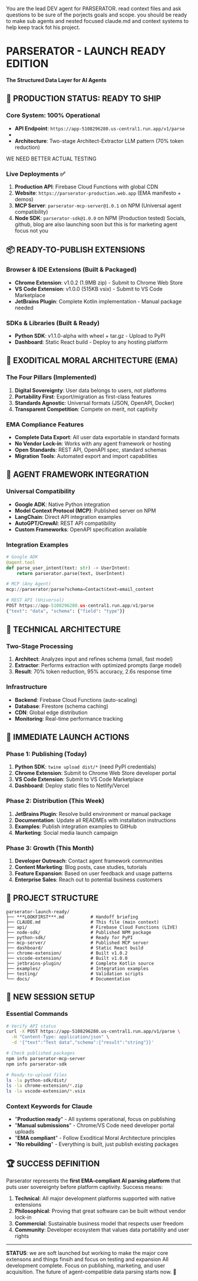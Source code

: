 You are the lead DEV agent for PARSERATOR. read context files and ask questions to be sure of the porjects goals and scope. you should be ready to make sub agents and nested focused claude.md and context systems to help keep track fot his project.


# PARSERATOR - LAUNCH READY EDITION
**The Structured Data Layer for AI Agents**

## 🚀 PRODUCTION STATUS: READY TO SHIP

### Core System: 100% Operational
- **API Endpoint**: `https://app-5108296280.us-central1.run.app/v1/parse`
- 
- **Architecture**: Two-stage Architect-Extractor LLM pattern (70% token reduction)

WE NEED BETTER ACTUAL TESTING


### Live Deployments ✅
1. **Production API**: Firebase Cloud Functions with global CDN
2. **Website**: `https://parserator-production.web.app` (EMA manifesto + demos)
3. **MCP Server**: `parserator-mcp-server@1.0.1` on NPM (Universal agent compatibility)
4. **Node SDK**: `parserator-sdk@1.0.0` on NPM (Production tested)
Socials, github, blog are also launching soon but this is for marketing agent focus not you


## 📦 READY-TO-PUBLISH EXTENSIONS

### Browser & IDE Extensions (Built & Packaged)
- **Chrome Extension**: v1.0.2 (1.9MB zip) - Submit to Chrome Web Store
- **VS Code Extension**: v1.0.0 (515KB vsix) - Submit to VS Code Marketplace  
- **JetBrains Plugin**: Complete Kotlin implementation - Manual package needed

### SDKs & Libraries (Built & Ready)
- **Python SDK**: v1.1.0-alpha with wheel + tar.gz - Upload to PyPI
- **Dashboard**: Static React build - Deploy to any hosting platform

## 🎯 EXODITICAL MORAL ARCHITECTURE (EMA)

### The Four Pillars (Implemented)
1. **Digital Sovereignty**: User data belongs to users, not platforms
2. **Portability First**: Export/migration as first-class features
3. **Standards Agnostic**: Universal formats (JSON, OpenAPI, Docker)
4. **Transparent Competition**: Compete on merit, not captivity

### EMA Compliance Features
- **Complete Data Export**: All user data exportable in standard formats
- **No Vendor Lock-in**: Works with any agent framework or hosting
- **Open Standards**: REST API, OpenAPI spec, standard schemas
- **Migration Tools**: Automated export and import capabilities

## 🤖 AGENT FRAMEWORK INTEGRATION

### Universal Compatibility
- **Google ADK**: Native Python integration
- **Model Context Protocol (MCP)**: Published server on NPM
- **LangChain**: Direct API integration examples
- **AutoGPT/CrewAI**: REST API compatibility
- **Custom Frameworks**: OpenAPI specification available

### Integration Examples
```python
# Google ADK
@agent.tool
def parse_user_intent(text: str) -> UserIntent:
    return parserator.parse(text, UserIntent)

# MCP (Any Agent)
mcp://parserator/parse?schema=Contact&text=email_content

# REST API (Universal)
POST https://app-5108296280.us-central1.run.app/v1/parse
{"text": "data", "schema": {"field": "type"}}
```

## 🔧 TECHNICAL ARCHITECTURE

### Two-Stage Processing
1. **Architect**: Analyzes input and refines schema (small, fast model)
2. **Extractor**: Performs extraction with optimized prompts (large model)
3. **Result**: 70% token reduction, 95% accuracy, 2.6s response time

### Infrastructure
- **Backend**: Firebase Cloud Functions (auto-scaling)
- **Database**: Firestore (schema caching)
- **CDN**: Global edge distribution
- **Monitoring**: Real-time performance tracking



## 🚀 IMMEDIATE LAUNCH ACTIONS

### Phase 1: Publishing (Today)
1. **Python SDK**: `twine upload dist/*` (need PyPI credentials)
2. **Chrome Extension**: Submit to Chrome Web Store developer portal
3. **VS Code Extension**: Submit to VS Code Marketplace
4. **Dashboard**: Deploy static files to Netlify/Vercel

### Phase 2: Distribution (This Week)
1. **JetBrains Plugin**: Resolve build environment or manual package
2. **Documentation**: Update all READMEs with installation instructions
3. **Examples**: Publish integration examples to GitHub
4. **Marketing**: Social media launch campaign

### Phase 3: Growth (This Month)
1. **Developer Outreach**: Contact agent framework communities
2. **Content Marketing**: Blog posts, case studies, tutorials
3. **Feature Expansion**: Based on user feedback and usage patterns
4. **Enterprise Sales**: Reach out to potential business customers

## 📁 PROJECT STRUCTURE

```
parserator-launch-ready/
├── ***LOOKFIRST***.md          # Handoff briefing
├── CLAUDE.md                   # This file (main context)
├── api/                        # Firebase Cloud Functions (LIVE)
├── node-sdk/                   # Published NPM package
├── python-sdk/                 # Ready for PyPI
├── mcp-server/                 # Published MCP server
├── dashboard/                  # Static React build
├── chrome-extension/           # Built v1.0.2
├── vscode-extension/           # Built v1.0.0  
├── jetbrains-plugin/           # Complete Kotlin source
├── examples/                   # Integration examples
├── testing/                    # Validation scripts
└── docs/                       # Documentation
```

## 🎪 NEW SESSION SETUP

### Essential Commands
```bash
# Verify API status
curl -X POST https://app-5108296280.us-central1.run.app/v1/parse \
  -H "Content-Type: application/json" \
  -d '{"text":"Test data","schema":{"result":"string"}}'

# Check published packages
npm info parserator-mcp-server
npm info parserator-sdk

# Ready-to-upload files
ls -la python-sdk/dist/
ls -la chrome-extension/*.zip
ls -la vscode-extension/*.vsix
```

### Context Keywords for Claude
- "**Production ready**" - All systems operational, focus on publishing
- "**Manual submissions**" - Chrome/VS Code need developer portal uploads
- "**EMA compliant**" - Follow Exoditical Moral Architecture principles
- "**No rebuilding**" - Everything is built, just publish existing packages

## 🏆 SUCCESS DEFINITION

Parserator represents the **first EMA-compliant AI parsing platform** that puts user sovereignty before platform captivity. Success means:

1. **Technical**: All major development platforms supported with native extensions
2. **Philosophical**: Proving that great software can be built without vendor lock-in
3. **Commercial**: Sustainable business model that respects user freedom
4. **Community**: Developer ecosystem that values data portability and user rights

---

**STATUS**: we are soft launched but working to make the major core extensons and things finsih and focus on testing and expansion  All development complete. Focus on publishing, marketing, and user acquisition. The future of agent-compatible data parsing starts now. 🚀
